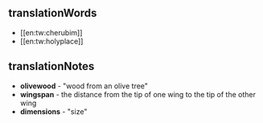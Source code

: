 ## translationWords

* [[en:tw:cherubim]]
* [[en:tw:holyplace]]

## translationNotes

* **olivewood** - "wood from an olive tree"
* **wingspan** - the distance from the tip of one wing to the tip of the other wing
* **dimensions** - "size"
